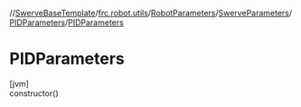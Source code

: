 //[SwerveBaseTemplate](../../../../../index.md)/[frc.robot.utils](../../../index.md)/[RobotParameters](../../index.md)/[SwerveParameters](../index.md)/[PIDParameters](index.md)/[PIDParameters](-p-i-d-parameters.md)

# PIDParameters

[jvm]\
constructor()
